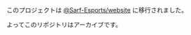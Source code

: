 このプロジェクトは [@Sarf-Esports/website](https://github.com/Sarf-Esports/website) に移行されました。

よってこのリポジトリはアーカイブです。
